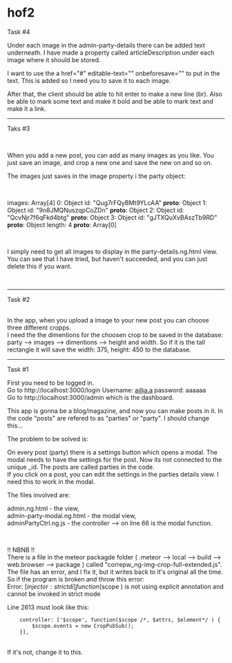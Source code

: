 # hof2

Task #4 


Under each image in the admin-party-details there can be added text underneath. I have made a property called articleDescription under each image where it should be stored. 

I want to use the a href="#" editable-text="" onbeforesave="" to put in the text. This is added so I need you to save it to each image. 
<br>

After that, the client should be able to hit enter to make a new line (br). Also be able to mark some text and make it bold and be able to mark text and make it a link. 

---------------------------------------------------------------

Taks #3

<br>

When you add a new post, you can add as many images as you like. You just save an image, and crop a new one and save the new on and so on. 

The images just saves in the image property i the party object:

<br>

images: Array[4]
0: Object
id: "Qug7rFQyBMt9YLcAA"
__proto__: Object
1: Object
id: "9n8JMQNuszqpCoZDn"
__proto__: Object
2: Object
id: "QcvNjr7f6qFkd4btg"
__proto__: Object
3: Object
id: "gJTXQuXvBAszTb9RD"
__proto__: Object
length: 4
__proto__: Array[0]

<br>

I simply need to get all images to display in the party-details.ng.html view. 
<br>
You can see that I have tried, but haven't succeeded, and you can just delete this if you want. 

<br>

---------------------------------------------------------------


Task #2

<br>
In the app, when you upload a image to your new post you can choose three different cropps. 

<br>
I need the the dimentions for the choosen crop to be saved in the database: party --> images --> dimentions --> height and width. So if it is the tall rectangle it will save the width: 375, height: 450 to the database. 
<br>


---------------------------------------------------------------


Task #1

First you need to be logged in. <br>
Go to http://localhost:3000/login Username: a@a.a password: aaaaaa <br>
Go to http://localhost:3000/admin which is the dashboard. <br>

This app is gonna be a blog/magazine, and now you can make posts in it. In the code "posts" are refered to as "parties" or "party". I should change this... <br>

The problem to be solved is: <br>

On every post (party) there is a settings button which opens a modal. The modal needs to have the settings for the post. Now its not connected to the unique _id. The posts are called parties in the code.  
If you click on a post, you can edit the settings in the parties details view. I need this to work in the modal. <br>

The files involved are: <br>

admin.ng.html - the view, <br>  admin-party-modal.ng.html - the modal view, <br> adminPartyCtrl.ng.js - the controller --> on line 66 is the modal function.

<br>

!! NBNB !! <br>
There is a file in the meteor packagde folder ( .meteor --> local --> build --> web.browser --> package ) called "correpw_ng-img-crop-full-extended.js". The file has an error, and I fix it, but it writes back to it's original all the time. So if the program is broken and throw this error:  <br>
Error: [$injector:strictdi] function($scope ) is not using explicit annotation and cannot be invoked in strict mode
<br>

Line 2613 must look like this: <br>

        controller: ['$scope', function($scope /*, $attrs, $element*/ ) {                                                        
            $scope.events = new CropPubSub();               
        }],
<br>
If it's not, change it to this. 

